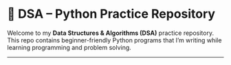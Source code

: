 # 📝 DSA – Python Practice Repository

Welcome to my **Data Structures & Algorithms (DSA)** practice repository.  
This repo contains beginner-friendly Python programs that I’m writing while learning programming and problem solving.

---
